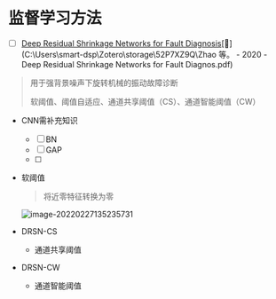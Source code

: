 # 监督学习方法

- [ ] [Deep Residual Shrinkage Networks for Fault Diagnosis](https://ieeexplore.ieee.org/document/8850096)[:page_facing_up:](C:\Users\smart-dsp\Zotero\storage\52P7XZ9Q\Zhao 等。 - 2020 - Deep Residual Shrinkage Networks for Fault Diagnos.pdf)

> 用于强背景噪声下旋转机械的振动故障诊断
>
> 软阈值、阈值自适应、通道共享阈值（CS）、通道智能阈值（CW）

- CNN需补充知识
  - [ ] BN
  - [ ] GAP
  - [ ] 

- 软阈值

  > 将近零特征转换为零

  ![image-20220227135235731](C:\Users\smart-dsp\AppData\Roaming\Typora\typora-user-images\image-20220227135235731.png)

- DRSN-CS

  - 通道共享阈值

- DRSN-CW

  - 通道智能阈值